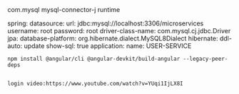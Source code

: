<dependency>
   <groupId>com.mysql</groupId>
   <artifactId>mysql-connector-j</artifactId>
   <scope>runtime</scope>
</dependency>

spring:
  datasource:
    url: jdbc:mysql://localhost:3306/microservices
    username: root
    password: root
    driver-class-name: com.mysql.cj.jdbc.Driver
  jpa:
    database-platform: org.hibernate.dialect.MySQL8Dialect
    hibernate:
      ddl-auto: update
    show-sql: true
  application:
    name: USER-SERVICE

    npm install @angular/cli @angular-devkit/build-angular --legacy-peer-deps


    login video:https://www.youtube.com/watch?v=YUqi1IjLX8I

